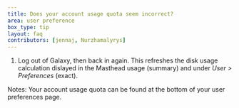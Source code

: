 ```yaml
---
title: Does your account usage quota seem incorrect?
area: user preference
box_type: tip
layout: faq
contributors: [jennaj, Nurzhamalyrys]
---
```


1. Log out of Galaxy, then back in again. This refreshes the disk usage calculation dislayed in the Masthead usage (summary) and under *User > Preferences* (exact).

Notes: 
Your account usage quota can be found at the bottom of your user preferences page.

